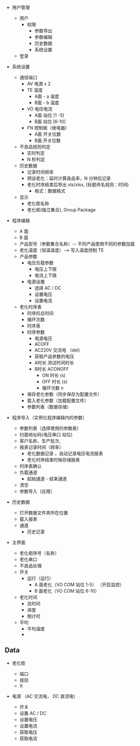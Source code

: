 
- 用户管理
  - 用户
    - 权限
      - 参数导出
      - 参数编辑
      - 历史数据
      - 系统设置
  - 登录
- 系统设置
  - 通信端口
    - AV 电源 x 2 
    - TE 温度
      - A面 - a 温度
      - B面 - b 温度
    - VO 电压电流 
      - A面 站位 [1 -5]
      - B面 站位 [6-10]
    - FN 控制板（继电器）
      - A面 开关位数
      - B面 开关位数
  - 不良品规则判定
    - 实时判定
    - N 秒判定
  - 历史数据
    - 记录时间频率
    - 预设老化：延时计算良品率，N 分钟后记录
    - 老化时序结束后导出 xls/xlsx, (标题命名规则：时间) 
      - 格式：数据格式 <!-- TODO: 定义表头 -->
  - 显示
    - 老化柜名称
    - 老化柜(独立集合), Group Package 
- 程序编辑
  - A 面 
  - B 面
  - 产品型号（参数集合名称）-- 不同产品使用不同的参数加载
  - 老化温度（恒温温度）--> 写入温度控制 TE
  - 产品参数 
    - 电压负载参数
      - 电压上下限
      - 电流上下限
    - 电源设置
      - 选择 AC / DC
      - 设置电压
      - 设置电流
  - 老化时序表
    - 时序的总时间
    - 循环次数
    - 时序表
    - 时序参数
      -  电源电压 
        - ACOFF
        - AC220V 交流电 （del)
        - 获取产品参数的电压    
      - A时长 测试时间时长 
      - B时长 ACONOFF
        - ON 时长 (s)
        - OFF 时长 (s)
        - 循环次数 n 
    - 保存老化参数（同步保存为配置文件）
    - 载入老化参数（加载配置文件）
    - 参数列表（数据存储）
- 程序导入（实例化程序编辑内的参数）
  - 参数列表（选择使用的参数表）
  - 扫面地址码(电压串口 站位)
  - 客户名称，生产批次,
  - 报表记录时间（频率）
    - 老化数据记录 ，自动记录电压电流报表
    - 老化时序结束时候存储报表
  - 时序表确认
  - 负载通道
    - 起始通道 - 结束通道
  - 清空
  - 参数导入（应用） 
- 历史数据
  - 打开数据文件夹所在位置
  - 载入报表
  - 通道
    - 历史记录

- 主界面
  - 老化柜序号（名称）
  - 老化串口
  - 不良品处理
  - 开关
    - 运行（运行）
      - A 面老化（VO COM 站位 1-5） （开启监控）
      - B 面老化（VO COM 站位 6-10）
  - 老化时间
    - 总时间
    - 进度
    - 倒计时
  - 平均
    - 平均温度
    - 


  
## Data

- 老化柜
  - 端口
  - 规则
  - X

- 电源 （AC 交流电， DC 直流电）
  - 开关
  - 设置 AC / DC
  - 设置电压
  - 设置电流
  - 获取电压
  - 获取电流

